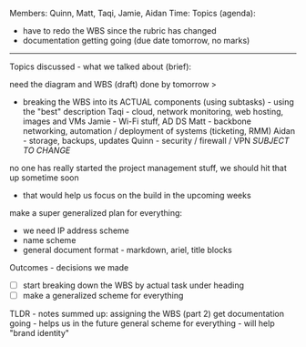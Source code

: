 Members: Quinn, Matt, Taqi, Jamie, Aidan
Time: 
Topics (agenda):
- have to redo the WBS since the rubric has changed
- documentation getting going (due date tomorrow, no marks)

---
Topics discussed - what we talked about (brief):

need the diagram and WBS (draft) done by tomorrow >
- breaking the WBS into its ACTUAL components (using subtasks) - using the "best" description
Taqi - cloud, network monitoring, web hosting, images and VMs
Jamie - Wi-Fi stuff, AD DS
Matt - backbone networking, automation / deployment of systems (ticketing, RMM)
Aidan - storage, backups, updates
Quinn - security / firewall / VPN
*SUBJECT TO CHANGE*

no one has really started the project management stuff, we should hit that up sometime soon 
- that would help us focus on the build in the upcoming weeks

make a super generalized plan for everything:
- we need IP address scheme
- name scheme
- general document format - markdown, ariel, title blocks


Outcomes - decisions we made
- [ ] start breaking down the WBS by actual task under heading
- [ ] make a generalized scheme for everything
  
TLDR - notes summed up:
assigning the WBS (part 2)
get documentation going - helps us in the future
general scheme for everything - will help "brand identity"